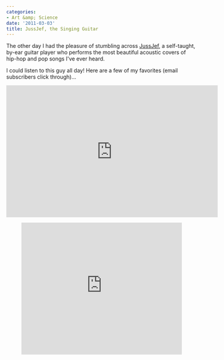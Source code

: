 ```yaml
---
categories:
- Art &amp; Science
date: '2011-03-03'
title: JussJef, the Singing Guitar
---
```


The other day I had the pleasure of stumbling across <a href="http://www.jussjef.com/">JussJef</a>, a self-taught, by-ear guitar player who performs the most beautiful acoustic covers of hip-hop and pop songs I've ever heard.

I could listen to this guy all day! Here are a few of my favorites (email subscribers click through)...

<p align="center"><iframe title="YouTube video player" width="560" height="349" src="https://www.youtube.com/embed/jqi-GzSCIDU?rel=0" frameborder="0" allowfullscreen></iframe></p>

<p align="center"><iframe title="YouTube video player" width="425" height="349" src="https://www.youtube.com/embed/grrdJL1pAB0?rel=0" frameborder="0" allowfullscreen></iframe></p>